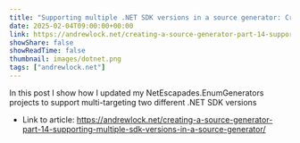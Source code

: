```yaml
---
title: "Supporting multiple .NET SDK versions in a source generator: Creating a source generator - Part 14"
date: 2025-02-04T09:00:00+00:00
link: https://andrewlock.net/creating-a-source-generator-part-14-supporting-multiple-sdk-versions-in-a-source-generator/
showShare: false
showReadTime: false
thumbnail: images/dotnet.png
tags: ["andrewlock.net"]
---
```

In this post I show how I updated my NetEscapades.EnumGenerators projects to support multi-targeting two different .NET SDK versions

- Link to article: https://andrewlock.net/creating-a-source-generator-part-14-supporting-multiple-sdk-versions-in-a-source-generator/